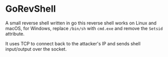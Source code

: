 # GoRevShell
A small reverse shell written in go
this reverse shell works on Linux and macOS, for Windows, replace `/bin/sh` with `cmd.exe` and remove the `Setsid` attribute.

It uses TCP to connect back to the attacker's IP and sends shell input/output over the socket.

